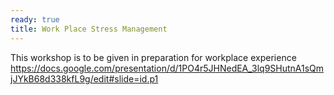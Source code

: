```yaml
---
ready: true
title: Work Place Stress Management
---
```



This workshop is to be given in preparation for workplace experience
https://docs.google.com/presentation/d/1PO4r5JHNedEA_3lq9SHutnA1sQmjJYkB68d338kfL9g/edit#slide=id.p1

